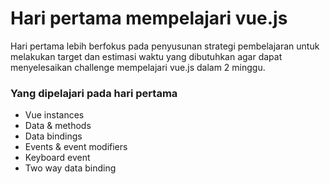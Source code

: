 # Hari pertama mempelajari vue.js
Hari pertama lebih berfokus pada penyusunan strategi pembelajaran untuk melakukan target dan estimasi waktu yang dibutuhkan agar dapat menyelesaikan challenge mempelajari vue.js dalam 2 minggu.

### Yang dipelajari pada hari pertama
* Vue instances
* Data & methods
* Data bindings
* Events & event modifiers
* Keyboard event
* Two way data binding